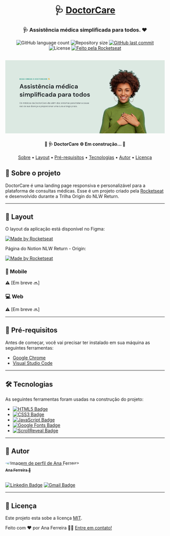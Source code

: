 <h1 align="center">
    🩺 <a href="#" alt="Site do DoctorCare"> DoctorCare </a>
</h1>

<h3 align="center">
    🩺 Assistência médica simplificada para todos. ❤️
</h3>

<p align="center">
  <img alt="GitHub language count" src="https://img.shields.io/github/languages/count/ana-ferreiramg/doctor-care?color=%2304D361">
  <img alt="Repository size" src="https://img.shields.io/github/repo-size/ana-ferreiramg/doctor-care">
  <a href="https://github.com/ana-ferreiramg/doctor-care/commits/main">
    <img alt="GitHub last commit" src="https://img.shields.io/github/last-commit/ana-ferreiramg/doctor-care">
  </a>
  <img alt="License" src="https://img.shields.io/badge/license-MIT-brightgreen">
  <a href="https://rocketseat.com.br">
    <img alt="Feito pela Rocketseat" src="https://img.shields.io/badge/feito%20por-Rocketseat-%237519C1">
  </a>
</p>

<h2 align="center">
    <img alt="NextLevelWeek" title="#NextLevelWeek" src="./github/banner.png" />
</h2>

<h4 align="center"> 
	🚧 🩺 DoctorCare ⚙ Em construção... 🚧
</h4>

<p align="center">
 <a href="#-sobre-o-projeto">Sobre</a> •
 <a href="#-layout">Layout</a> • 
 <a href="#-pré-requisitos">Pré-requisitos</a> • 
 <a href="#-tecnologias">Tecnologias</a> •  
 <a href="#-autor">Autor</a> • 
 <a href="#user-content--licença">Licença</a>
</p>

## 📍 Sobre o projeto

DoctorCare é uma landing page responsiva e personalizável para a plataforma de consultas médicas.
Esse é um projeto criado pela [Rocketseat](https://blog.rocketseat.com.br/) e desenvolvido durante a Trilha Origin do NLW Return.

---

## 🎨 Layout

O layout da aplicação está disponível no Figma:

<a href="https://www.figma.com/community/file/1102912263666619803/DoctorCare">
  <img alt="Made by Rocketseat" src="https://img.shields.io/badge/Acessar%20Layout%20-Figma-%2304D361">
</a>

Página do Notion NLW Return - Origin:

<a href="https://efficient-sloth-d85.notion.site/Origin-6a9ada1d9f434bf1a85b7f3f50ef0347">
  <img alt="Made by Rocketseat" src="https://img.shields.io/badge/Acessar%20Anotações%20-Notion-blue?&color=E31D65">
</a>

### 📱 Mobile

⚠ [Em breve 🔜]

### 💻 Web

⚠ [Em breve 🔜]

---

## 🚀 Pré-requisitos

Antes de começar, você vai precisar ter instalado em sua máquina as seguintes ferramentas:

- [Google Chrome](https://www.google.com/intl/pt-BR/chrome/)
- [Visual Studio Code](https://code.visualstudio.com/)

---

## 🛠 Tecnologias

As seguintes ferramentas foram usadas na construção do projeto:

- [![HTML5 Badge](https://img.shields.io/badge/HTML5-E34F26?style=flat&logo=html5&logoColor=white)](https://www.w3schools.com/html/)
- [![CSS3 Badge](https://img.shields.io/badge/CSS3-1572B6?style=flat&logo=css3&logoColor=white)](https://www.w3schools.com/css/)
- [![JavaScript Badge](https://img.shields.io/badge/JavaScript-F7DF1E?style=flat&logo=javascript&logoColor=black)](https://www.w3schools.com/js/)
- [![Google Fonts Badge](https://img.shields.io/badge/-Google_Fonts-blue?style=flat&logo=GoogleFonts&logoColor=white&color=EA2046)](https://fonts.google.com/)
- [![ScrollReveal Badge](https://img.shields.io/badge/-ScrollReveal-blue?style=flat&logo=ScrollReveal&logoColor=white&color=E31D65)](https://scrollrevealjs.org/)

---

## 🦸 Autor

<a href="https://github.com/ana-ferreiramg">
 <img src="https://avatars.githubusercontent.com/u/60697599?v=4" width="100px;" alt="Imagem de perfil de Ana Ferreira" style="border-radius: 50%;"/>
 <br />
 <sub><b>Ana Ferreira</b> 🚀</sub>
 <br />
 <br />

[![Linkedin Badge](https://img.shields.io/badge/-Ana_Ferreira-blue?style=flat-square&logo=Linkedin&logoColor=white&link=https://www.linkedin.com/in/ana--ferreira/)](https://www.linkedin.com/in/ana--ferreira/)
[![Gmail Badge](https://img.shields.io/badge/-anapaulaferreiradev@gmail.com-c14438?style=flat-square&logo=Gmail&logoColor=white&link=mailto:anapaulaferreiradev@gmail.com)](mailto:anapaulaferreiradev@gmail.com)

---

## 📝 Licença

Este projeto esta sobe a licença [MIT](./LICENSE.md).

Feito com ❤️ por Ana Ferreira 👋🏽 [Entre em contato!](https://www.linkedin.com/in/ana--ferreira/)
